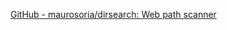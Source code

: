 [GitHub - maurosoria/dirsearch: Web path scanner](https://github.com/maurosoria/dirsearch?tab=readme-ov-file)